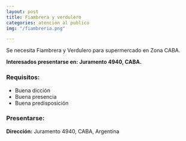 ```yaml
---
layout: post
title: Fiambrera y verdulero
categories: atención al publico
img: "/fiambreria.png"

---
```

Se necesita Fiambrera y Verdulero para supermercado en Zona CABA.

**Interesados presentarse en: Juramento 4940, CABA.**

### Requisitos:

* Buena dicción
* Buena presencia
* Buena predisposición

### Presentarse:

**Dirección:** Juramento 4940, CABA, Argentina
